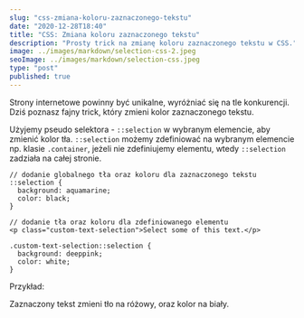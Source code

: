 ```yaml
---
slug: "css-zmiana-koloru-zaznaczonego-tekstu"
date: "2020-12-28T18:40"
title: "CSS: Zmiana koloru zaznaczonego tekstu"
description: "Prosty trick na zmianę koloru zaznaczonego tekstu w CSS."
image: ../images/markdown/selection-css-2.jpeg
seoImage: ../images/markdown/selection-css.jpeg
type: "post"
published: true
---
```


Strony internetowe powinny być unikalne, wyróżniać się na tle konkurencji.
Dziś poznasz fajny trick, który zmieni kolor zaznaczonego tekstu.

Użyjemy pseudo selektora - ```::selection``` w wybranym elemencie, aby zmienić kolor tła.
```::selection``` możemy zdefiniować na wybranym elemencie np. klasie ```.container```,
jeżeli nie zdefiniujemy elementu, wtedy ```::selection``` zadziała na całej stronie.

```
// dodanie globalnego tła oraz koloru dla zaznaczonego tekstu
::selection {
  background: aquamarine;
  color: black;
}

// dodanie tła oraz koloru dla zdefiniowanego elementu
<p class="custom-text-selection">Select some of this text.</p>

.custom-text-selection::selection {
  background: deeppink;
  color: white;
}
```

Przykład:
<p class="custom-text-selection">Zaznaczony tekst zmieni tło na różowy, oraz kolor na biały.</p>